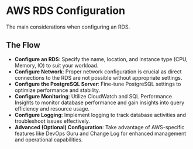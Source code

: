 # AWS RDS Configuration

The main considerations when configuring an RDS.

## The Flow

- **Configure an RDS**: Specify the name, location, and instance type (CPU, Memory, IO) to suit your workload.
- **Configure Network**: Proper network configuration is crucial as direct connections to the RDS are not possible without appropriate settings.
- **Configure the PostgreSQL Server**: Fine-tune PostgreSQL settings to optimize performance and stability.
- **Configure Monitoring**: Utilize CloudWatch and SQL Performance Insights to monitor database performance and gain insights into query efficiency and resource usage.
- **Configure Logging**: Implement logging to track database activities and troubleshoot issues effectively.
- **Advanced (Optional) Configuration**: Take advantage of AWS-specific features like DevOps Guru and Change Log for enhanced management and operational capabilities.
